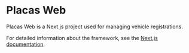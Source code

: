 # Placas Web

Placas Web is a Next.js project used for managing vehicle registrations.

For detailed information about the framework, see the [Next.js documentation](https://nextjs.org/docs).

